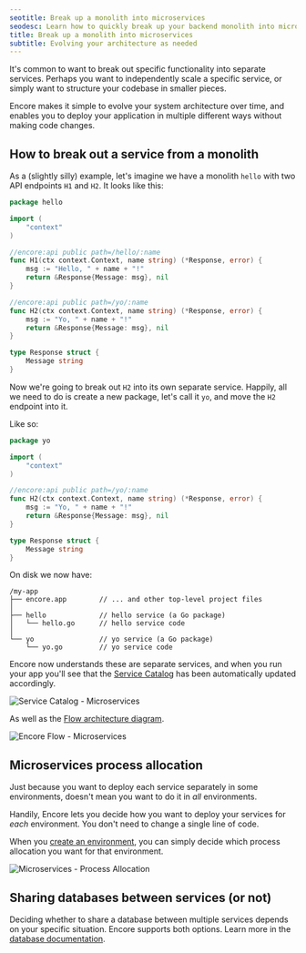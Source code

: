 ```yaml
---
seotitle: Break up a monolith into microservices
seodesc: Learn how to quickly break up your backend monolith into microservices using Encore, while avoiding the common pitfalls.
title: Break up a monolith into microservices
subtitle: Evolving your architecture as needed
---
```


It's common to want to break out specific functionality into separate services. Perhaps you want to independently scale a specific service, or simply want to structure your codebase in smaller pieces.

Encore makes it simple to evolve your system architecture over time, and enables you to deploy your application in multiple different ways without making code changes.

## How to break out a service from a monolith

As a (slightly silly) example, let's imagine we have a monolith `hello` with two API endpoints `H1` and `H2`. It looks like this:

```go
package hello

import (
	"context"
)

//encore:api public path=/hello/:name
func H1(ctx context.Context, name string) (*Response, error) {
	msg := "Hello, " + name + "!"
	return &Response{Message: msg}, nil
}

//encore:api public path=/yo/:name
func H2(ctx context.Context, name string) (*Response, error) {
	msg := "Yo, " + name + "!"
	return &Response{Message: msg}, nil
}

type Response struct {
	Message string
}
```

Now we're going to break out `H2` into its own separate service. Happily, all we need to do is create a new package, let's call it `yo`, and move the `H2` endpoint into it.

Like so:
```go
package yo

import (
	"context"
)

//encore:api public path=/yo/:name
func H2(ctx context.Context, name string) (*Response, error) {
	msg := "Yo, " + name + "!"
	return &Response{Message: msg}, nil
}

type Response struct {
	Message string
}
```

On disk we now have:
```
/my-app
├── encore.app        // ... and other top-level project files
│
├── hello             // hello service (a Go package)
│   └── hello.go      // hello service code
│
└── yo                // yo service (a Go package)
    └── yo.go         // yo service code
```

Encore now understands these are separate services, and when you run your app you'll see that the [Service Catalog](/docs/develop/api-docs) has been automatically updated accordingly.

<img src="/assets/docs/microservices-service-catalog.png" title="Service Catalog - Microservices" />

As well as the [Flow architecture diagram](/docs/observability/encore-flow).

<img src="/assets/docs/microservices-flow.png" title="Encore Flow - Microservices" />

## Microservices process allocation

Just because you want to deploy each service separately in some environments, doesn't mean you want to do it in _all_ environments.

Handily, Encore lets you decide how you want to deploy your services for _each_ environment. You don't need to change a single line of code.

When you [create an environment](/docs/deploy/environments), you can simply decide which process allocation you want for that environment.

<img src="/assets/docs/microservices-process-allocation.png" title="Microservices - Process Allocation" />

## Sharing databases between services (or not)

Deciding whether to share a database between multiple services depends on your specific situation. Encore supports both options. Learn more in the [database documentation](/docs/primitives/databases).

